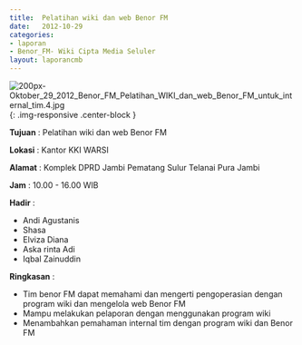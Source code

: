 ```yaml
---	
title: 	Pelatihan wiki dan web Benor FM
date: 	2012-10-29
categories:	
- laporan	
- Benor_FM- Wiki Cipta Media Seluler	
layout: laporancmb	
---	
```

	
![200px-Oktober_29_2012_Benor_FM_Pelatihan_WIKI_dan_web_Benor_FM_untuk_internal_tim.4.jpg](/uploads/2200px-Oktober_29_2012_Benor_FM_Pelatihan_WIKI_dan_web_Benor_FM_untuk_internal_tim.4.jpg){: .img-responsive .center-block }	
	
**Tujuan** :	Pelatihan wiki dan web Benor FM
	
**Lokasi** :	Kantor KKI WARSI
	
**Alamat** : 	Komplek DPRD Jambi Pematang Sulur Telanai Pura Jambi
	
**Jam** :	10.00 - 16.00 WIB
	
**Hadir** :	
*	Andi Agustanis
*	Shasa
*	Elviza Diana
*	Aska rinta Adi
*	Iqbal Zainuddin

**Ringkasan** :	
*	Tim benor FM dapat memahami dan mengerti pengoperasian dengan program wiki dan mengelola web Benor FM
*	Mampu melakukan pelaporan dengan menggunakan program wiki
*	Menambahkan pemahaman internal tim dengan program wiki dan Benor FM
